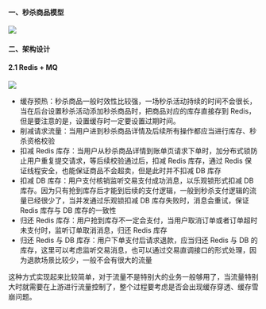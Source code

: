 #### 一、秒杀商品模型

![](https://raw.githubusercontent.com/zchen96/java-memo/master/image/%E4%B8%9A%E5%8A%A1/4.%E7%A7%92%E6%9D%80%E6%A8%A1%E5%9E%8B.png)

#### 二、架构设计

#### 2.1 Redis + MQ

![](https://raw.githubusercontent.com/zchen96/java-memo/master/image/%E4%B8%9A%E5%8A%A1/5.%E7%A7%92%E6%9D%80%E6%9E%B6%E6%9E%84-redis-mq.png)

- 缓存预热：秒杀商品一般时效性比较强，一场秒杀活动持续的时间不会很长，当在后台设置秒杀活动添加秒杀商品时，把商品对应的库存直接存到 Redis，但是要注意的是，设置缓存时一定要设置过期时间。
- 削减请求流量：当用户进到秒杀商品详情及后续所有操作都应当进行库存、秒杀资格校验
- 扣减 Redis 库存：当用户从秒杀商品详情到账单页请求下单时，加分布式锁防止用户重复提交请求，等后续校验通过后，扣减 Redis 库存，通过 Redis 保证线程安全，也能保证商品不会超卖，但是此时并不扣减 DB 库存
- 扣减 DB 库存：用户支付核销监听交易支付成功消息，以乐观锁形式扣减 DB 库存。因为只有抢到库存后才能到后续的支付逻辑，一般到秒杀支付逻辑的流量已经很少了，当并发通过乐观锁扣减 DB 库存失败时，消息会重试，保证 Redis 库存与 DB 库存的一致性
- 归还 Redis 库存：用户抢到库存不一定会支付，当用户取消订单或者订单超时未支付时，监听订单取消消息，归还 Redis 库存
- 归还 Redis 与 DB 库存：用户下单支付后请求退款，应当归还 Redis 与 DB 的库存，这里可以考虑监听交易消息，也可以通过交易直调接口的形式处理，因为退款场景比较少，一般不会有很大的流量

这种方式实现起来比较简单，对于流量不是特别大的业务一般够用了，当流量特别大时就需要在上游进行流量控制了，整个过程要考虑是否会出现缓存穿透、缓存雪崩问题。